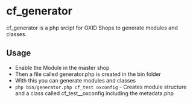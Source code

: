 # cf_generator

cf_generator is a php srcipt for OXID Shops to generate modules and classes.

## Usage

* Enable the Module in the master shop
* Then a file called generator.php is created in the bin folder
* With this you can generate modules and classes
* `php bin/generator.php cf_test oxconfig` - Creates module structure and a class called cf_test__oxconfig including the metadata.php